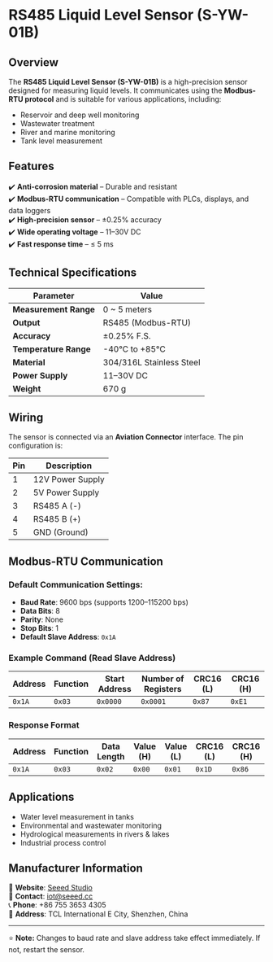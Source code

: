 # RS485 Liquid Level Sensor (S-YW-01B)

## Overview
The **RS485 Liquid Level Sensor (S-YW-01B)** is a high-precision sensor designed for measuring liquid levels. It communicates using the **Modbus-RTU protocol** and is suitable for various applications, including:

- Reservoir and deep well monitoring  
- Wastewater treatment  
- River and marine monitoring  
- Tank level measurement  

## Features
✔️ **Anti-corrosion material** – Durable and resistant  
✔️ **Modbus-RTU communication** – Compatible with PLCs, displays, and data loggers  
✔️ **High-precision sensor** – ±0.25% accuracy  
✔️ **Wide operating voltage** – 11–30V DC  
✔️ **Fast response time** – ≤ 5 ms  

## Technical Specifications

| Parameter                   | Value                          |
|-----------------------------|--------------------------------|
| **Measurement Range**       | 0 ~ 5 meters                   |
| **Output**                  | RS485 (Modbus-RTU)             |
| **Accuracy**                | ±0.25% F.S.                    |
| **Temperature Range**       | -40°C to +85°C                 |
| **Material**                | 304/316L Stainless Steel       |
| **Power Supply**            | 11–30V DC                      |
| **Weight**                  | 670 g                          |

## Wiring
The sensor is connected via an **Aviation Connector** interface. The pin configuration is:

| Pin | Description        |
|-----|-------------------|
| 1   | 12V Power Supply  |
| 2   | 5V Power Supply   |
| 3   | RS485 A (-)       |
| 4   | RS485 B (+)       |
| 5   | GND (Ground)      |

## Modbus-RTU Communication
### Default Communication Settings:
- **Baud Rate**: 9600 bps (supports 1200–115200 bps)
- **Data Bits**: 8
- **Parity**: None
- **Stop Bits**: 1
- **Default Slave Address**: `0x1A`

### Example Command (Read Slave Address)
| Address | Function | Start Address | Number of Registers | CRC16 (L) | CRC16 (H) |
|---------|---------|---------------|---------------------|-----------|-----------|
| `0x1A`  | `0x03`  | `0x0000`      | `0x0001`           | `0x87`    | `0xE1`    |

### Response Format
| Address | Function | Data Length | Value (H) | Value (L) | CRC16 (L) | CRC16 (H) |
|---------|---------|-------------|-----------|-----------|-----------|-----------|
| `0x1A`  | `0x03`  | `0x02`      | `0x00`    | `0x01`    | `0x1D`    | `0x86`    |

## Applications
- Water level measurement in tanks  
- Environmental and wastewater monitoring  
- Hydrological measurements in rivers & lakes  
- Industrial process control  

## Manufacturer Information
📍 **Website**: [Seeed Studio](https://www.seeedstudio.com)  
📧 **Contact**: iot@seeed.cc  
📞 **Phone**: +86 755 3653 4305  
🏢 **Address**: TCL International E City, Shenzhen, China  

---
⭐ **Note:** Changes to baud rate and slave address take effect immediately. If not, restart the sensor.
